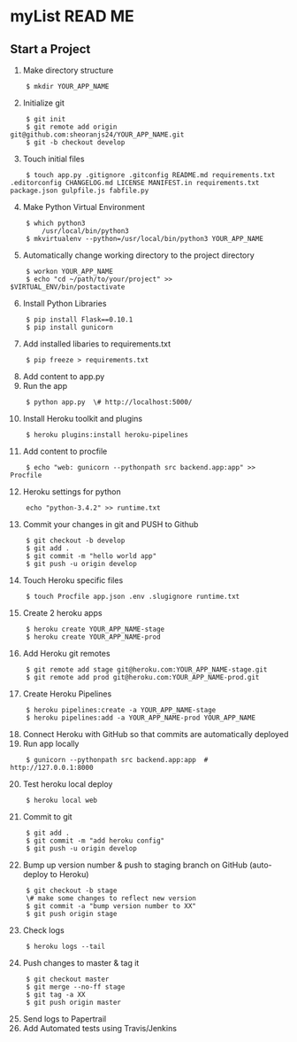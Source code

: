 # myList READ ME

## Start a Project
1. Make directory structure
```
	$ mkdir YOUR_APP_NAME
```
2. Initialize git
```
	$ git init
	$ git remote add origin git@github.com:sheoranjs24/YOUR_APP_NAME.git 
	$ git -b checkout develop
```
3. Touch initial files
```
	$ touch app.py .gitignore .gitconfig README.md requirements.txt .editorconfig CHANGELOG.md LICENSE MANIFEST.in requirements.txt package.json gulpfile.js fabfile.py
```
4. Make Python Virtual Environment
```
	$ which python3
		/usr/local/bin/python3
	$ mkvirtualenv --python=/usr/local/bin/python3 YOUR_APP_NAME
```
5. Automatically change working directory to the project directory
```
	$ workon YOUR_APP_NAME
	$ echo "cd ~/path/to/your/project" >> $VIRTUAL_ENV/bin/postactivate
```
6. Install Python Libraries
```
	$ pip install Flask==0.10.1
	$ pip install gunicorn
```
7. Add installed libaries to requirements.txt
```
	$ pip freeze > requirements.txt
```
8. Add content to app.py
9. Run the app
```
	$ python app.py  \# http://localhost:5000/
```
10. Install Heroku toolkit and plugins
```
	$ heroku plugins:install heroku-pipelines
```
11. Add content to procfile
```
	$ echo "web: gunicorn --pythonpath src backend.app:app" >> Procfile
```
12. Heroku settings for python
```
	echo "python-3.4.2" >> runtime.txt
```
13. Commit your changes in git and PUSH to Github
``` 
	$ git checkout -b develop
	$ git add .
	$ git commit -m "hello world app"
	$ git push -u origin develop
```
14. Touch Heroku specific files
``` 
	$ touch Procfile app.json .env .slugignore runtime.txt
```
15. Create 2 heroku apps
```
	$ heroku create YOUR_APP_NAME-stage
	$ heroku create YOUR_APP_NAME-prod
```
16. Add Heroku git remotes
```
	$ git remote add stage git@heroku.com:YOUR_APP_NAME-stage.git
	$ git remote add prod git@heroku.com:YOUR_APP_NAME-prod.git
```
17. Create Heroku Pipelines
```
	$ heroku pipelines:create -a YOUR_APP_NAME-stage
	$ heroku pipelines:add -a YOUR_APP_NAME-prod YOUR_APP_NAME
```
18. Connect Heroku with GitHub so that commits are automatically deployed
19. Run app locally
```
	$ gunicorn --pythonpath src backend.app:app  # http://127.0.0.1:8000
```
20. Test heroku local deploy
```
	$ heroku local web
```
21. Commit to git
```
	$ git add .
	$ git commit -m "add heroku config"
	$ git push -u origin develop
```
22. Bump up version number & push to staging branch on GitHub (auto-deploy to Heroku)
```
	$ git checkout -b stage
	\# make some changes to reflect new version
	$ git commit -a "bump version number to XX"
	$ git push origin stage
```
23. Check logs
```
	$ heroku logs --tail
```
24. Push changes to master & tag it
```
	$ git checkout master
	$ git merge --no-ff stage
	$ git tag -a XX
	$ git push origin master
```
25. Send logs to Papertrail
26. Add Automated tests using Travis/Jenkins
		
	
	
	
	
	
	
	
	
	
	
	
	
	
	
	
	
	
	
	
	